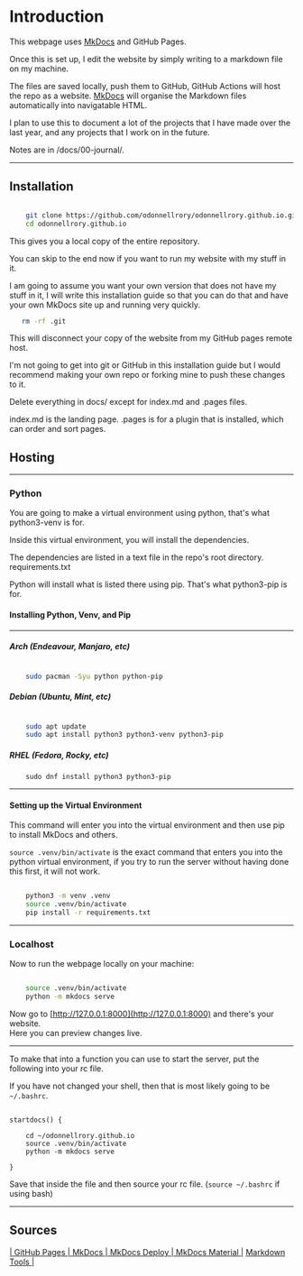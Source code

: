 # Introduction

This webpage uses [MkDocs](https://www.mkdocs.org/) and GitHub Pages.

Once this is set up, I edit the website by simply writing to a markdown file on my machine.

The files are saved locally, push them to GitHub, GitHub Actions will host the repo as a website.  [MkDocs](https://www.mkdocs.org/) will organise the Markdown files automatically into navigatable HTML.  

I plan to use this to document a lot of the projects that I have made over the last year, and any projects that I work on in the future.

Notes are in /docs/00-journal/.

---

## Installation


```zsh

    git clone https://github.com/odonnellrory/odonnellrory.github.io.git
    cd odonnellrory.github.io

```

This gives you a local copy of the entire repository.  

You can skip to the end now if you want to run my website with my stuff in it.

I am going to assume you want your own version that does not have my stuff in it, I will write this installation guide so that you can do that and have your own MkDocs site up and running very quickly.

```zsh
   rm -rf .git 

```

This will disconnect your copy of the website from my GitHub pages remote host.

I'm not going to get into git or GitHub in this installation guide but I would recommend making your own repo or forking mine to push these changes to it.

Delete everything in docs/ except for index.md and .pages files.

index.md is the landing page.
.pages is for a plugin that is installed, which can order and sort pages.


## Hosting
---

###  Python

You are going to make a virtual environment using python, that's what python3-venv is for.

Inside this virtual environment, you will install the dependencies.

The dependencies are listed in a text file in the repo's root directory.  requirements.txt

Python will install what is listed there using pip.  That's what python3-pip is for.

#### Installing Python, Venv, and Pip

---

##### Arch (Endeavour, Manjaro, etc)

```zsh

    sudo pacman -Syu python python-pip 

```

##### Debian (Ubuntu, Mint, etc)

```zsh

    sudo apt update
    sudo apt install python3 python3-venv python3-pip

```

##### RHEL (Fedora, Rocky, etc)

```
    sudo dnf install python3 python3-pip

```

---


#### Setting up the Virtual Environment

This command will enter you into the virtual environment and then use pip to install MkDocs and others.

```source .venv/bin/activate``` is the exact command that enters you into the python virtual environment, if you try to run the server without having done this first, it will not work.

```zsh

    python3 -m venv .venv
    source .venv/bin/activate
    pip install -r requirements.txt

```

---

###   Localhost

Now to run the webpage locally on your machine:

```zsh

    source .venv/bin/activate
    python -m mkdocs serve

```

Now go to [http://127.0.0.1:8000](http://127.0.0.1:8000) and there's your website.  
Here you can preview changes live.

---

To make that into a function you can use to start the server, put the following into your rc file.

If you have not changed your shell, then that is most likely going to be ``` ~/.bashrc```.

```
    
startdocs() {

    cd ~/odonnellrory.github.io
    source .venv/bin/activate
    python -m mkdocs serve

}

```
Save that inside the file and then source your rc file.
(```source ~/.bashrc``` if using bash)



---


## Sources

[| GitHub Pages ](https://docs.github.com/en/pages/getting-started-with-github-pages?source=post_page--------------------------- "GitHub Pages")
[| MkDocs ](https://www.mkdocs.org/) 
[| MkDocs Deploy ](https://www.mkdocs.org/user-guide/deploying-your-docs/ "MkDocs Docs")
[| MkDocs Material |](https://squidfunk.github.io/mkdocs-material/publishing-your-site/ "McDoks Publishing")
[Markdown Tools |](https://www.markdowntools.com/)
